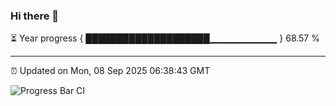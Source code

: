 ### Hi there 👋

⏳ Year progress { ████████████████████▁▁▁▁▁▁▁▁▁▁ } 68.57 %

---

⏰ Updated on Mon, 08 Sep 2025 06:38:43 GMT

![Progress Bar CI](https://github.com/DhruviPatel157/GitHub-Actions-Demo/workflows/Progress%20Bar%20CI/badge.svg)
